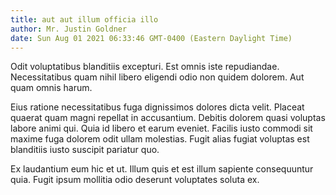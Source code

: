 ```yaml
---
title: aut aut illum officia illo
author: Mr. Justin Goldner
date: Sun Aug 01 2021 06:33:46 GMT-0400 (Eastern Daylight Time)
---
```

Odit voluptatibus blanditiis excepturi. Est omnis iste repudiandae. Necessitatibus quam nihil libero eligendi odio non quidem dolorem. Aut quam omnis harum.

 Eius ratione necessitatibus fuga dignissimos dolores dicta velit. Placeat quaerat quam magni repellat in accusantium. Debitis dolorem quasi voluptas labore animi qui. Quia id libero et earum eveniet. Facilis iusto commodi sit maxime fuga dolorem odit ullam molestias. Fugit alias fugiat voluptas est blanditiis iusto suscipit pariatur quo.

 Ex laudantium eum hic et ut. Illum quis et est illum sapiente consequuntur quia. Fugit ipsum mollitia odio deserunt voluptates soluta ex.